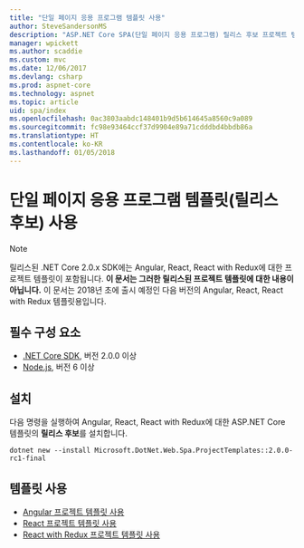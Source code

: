 ```yaml
---
title: "단일 페이지 응용 프로그램 템플릿 사용"
author: SteveSandersonMS
description: "ASP.NET Core SPA(단일 페이지 응용 프로그램) 릴리스 후보 프로젝트 템플릿을 설치하고 시작하는 방법에 대해 알아봅니다."
manager: wpickett
ms.author: scaddie
ms.custom: mvc
ms.date: 12/06/2017
ms.devlang: csharp
ms.prod: aspnet-core
ms.technology: aspnet
ms.topic: article
uid: spa/index
ms.openlocfilehash: 0ac3803aabdc148401b9d5b614645a8560c9a089
ms.sourcegitcommit: fc98e93464ccf37d9904e89a71cdddbd4bbdb86a
ms.translationtype: HT
ms.contentlocale: ko-KR
ms.lasthandoff: 01/05/2018
---
```

# <a name="use-the-single-page-application-templates-release-candidate"></a>단일 페이지 응용 프로그램 템플릿(릴리스 후보) 사용

> [!NOTE]
> 릴리스된 .NET Core 2.0.x SDK에는 Angular, React, React with Redux에 대한 프로젝트 템플릿이 포함됩니다. **이 문서는 그러한 릴리스된 프로젝트 템플릿에 대한 내용이 아닙니다.** 이 문서는 2018년 초에 출시 예정인 다음 버전의 Angular, React, React with Redux 템플릿용입니다.

## <a name="prerequisites"></a>필수 구성 요소

* [.NET Core SDK](https://www.microsoft.com/net/download), 버전 2.0.0 이상
* [Node.js](https://nodejs.org), 버전 6 이상

## <a name="installation"></a>설치

다음 명령을 실행하여 Angular, React, React with Redux에 대한 ASP.NET Core 템플릿의 **릴리스 후보**를 설치합니다.

```console
dotnet new --install Microsoft.DotNet.Web.Spa.ProjectTemplates::2.0.0-rc1-final
```

## <a name="use-the-templates"></a>템플릿 사용

- [Angular 프로젝트 템플릿 사용](xref:spa/angular)
- [React 프로젝트 템플릿 사용](xref:spa/react)
- [React with Redux 프로젝트 템플릿 사용](xref:spa/react-with-redux)
